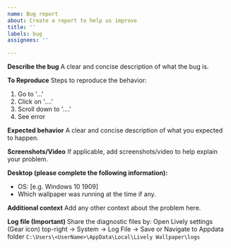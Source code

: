 ```yaml
---
name: Bug report
about: Create a report to help us improve
title: ''
labels: bug
assignees: ''

---
```


<!-- 
I ACKNOWLEDGE THE FOLLOWING BEFORE PROCEEDING:
1. Issue may be deleted if it is not following the template
2. Only post one issue per one bug report
3. Try not to make duplicates issues, do a quick search before posting
4. Add a title that describes the issue clearly
5. Check the wiki to see if the question is already answered:
https://github.com/rocksdanister/lively/wiki/Common-Problems
--->

**Describe the bug**
A clear and concise description of what the bug is.

**To Reproduce**
Steps to reproduce the behavior:
1. Go to '...'
2. Click on '....'
3. Scroll down to '....'
4. See error

**Expected behavior**
A clear and concise description of what you expected to happen.

**Screenshots/Video**
If applicable, add screenshots/video to help explain your problem.

**Desktop (please complete the following information):**
 - OS: [e.g. Windows 10 1909]
- Which wallpaper was running at the time if any.

**Additional context**
Add any other context about the problem here.

**Log file (Important)**
Share the diagnostic files by:
Open Lively settings (Gear icon) top-right -> System -> Log File -> Save
or 
Navigate to Appdata folder `C:\Users\<UserName>\AppData\Local\Lively Wallpaper\logs`
